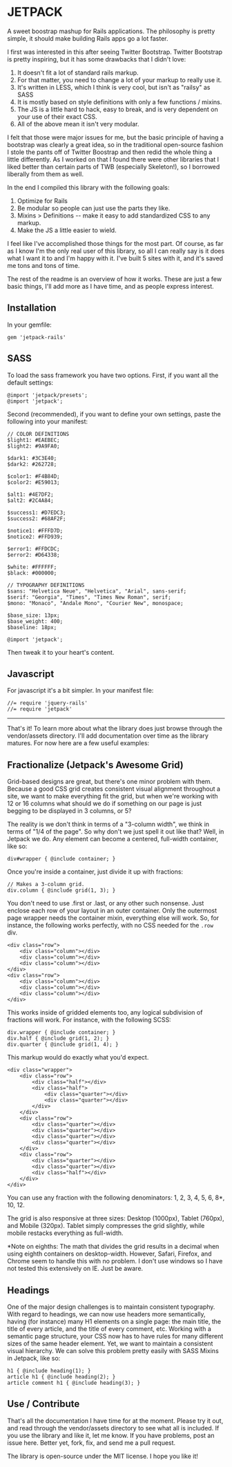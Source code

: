 # JETPACK

A sweet boostrap mashup for Rails applications. The philosophy is pretty simple, it should make building Rails apps go a lot faster.

I first was interested in this after seeing Twitter Bootstrap. Twitter Bootstrap is pretty inspiring, but it has some drawbacks that I didn't love:

1. It doesn't fit a lot of standard rails markup.
2. For that matter, you need to change a lot of your markup to really use it.
3. It's written in LESS, which I think is very cool, but isn't as "railsy" as SASS
4. It is mostly based on style definitions with only a few functions / mixins.
5. The JS is a little hard to hack, easy to break, and is very dependent on your use of their exact CSS.
6. All of the above mean it isn't very modular.

I felt that those were major issues for me, but the basic principle of having a bootstrap was clearly a great idea, so in the traditional open-source fashion I stole the pants off of Twitter Boostrap and then redid the whole thing a little differently. As I worked on that I found there were other libraries that I liked better than certain parts of TWB (especially Skeleton!), so I borrowed liberally from them as well.

In the end I compiled this library with the following goals:

1. Optimize for Rails
2. Be modular so people can just use the parts they like.
3. Mixins > Definitions -- make it easy to add standardized CSS to any markup.
4. Make the JS a little easier to wield.

I feel like I've accomplished those things for the most part. Of course, as far as I know I'm the only real user of this library, so all I can really say is it does what I want it to and I'm happy with it. I've built 5 sites with it, and it's saved me tons and tons of time.

The rest of the readme is an overview of how it works. These are just a few basic things, I'll add more as I have time, and as people express interest.

## Installation

In your gemfile:

	gem 'jetpack-rails'

## SASS

To load the sass framework you have two options. First, if you want all the default settings:

	@import 'jetpack/presets';
	@import 'jetpack';

Second (recommended), if you want to define your own settings, paste the following into your manifest:

	// COLOR DEFINITIONS
	$light1: #EAEBEC;
	$light2: #9A9FA0;
	
	$dark1: #3C3E40;
	$dark2: #262728;
	
	$color1: #F4B84D;
	$color2: #E59013;
	
	$alt1: #4E7DF2;
	$alt2: #2C4A84;
	
	$success1: #D7EDC3;
	$success2: #68AF2F;
	
	$notice1: #FFFD7D;
	$notice2: #FFD939;
	
	$error1: #FFDCDC;
	$error2: #D64338;
	
	$white: #FFFFFF;
	$black: #000000;
	
	// TYPOGRAPHY DEFINITIONS
	$sans: "Helvetica Neue", "Helvetica", "Arial", sans-serif;
	$serif: "Georgia", "Times", "Times New Roman", serif;
	$mono: "Monaco", "Andale Mono", "Courier New", monospace;
	
	$base_size: 13px;
	$base_weight: 400;
	$baseline: 18px;

	@import 'jetpack';
		
Then tweak it to your heart's content.

## Javascript

For javascript it's a bit simpler. In your manifest file:

	//= require 'jquery-rails'
	//= require 'jetpack'

-----

That's it! To learn more about what the library does just browse through the vendor/assets directory. I'll add documentation over time as the library matures. For now here are a few useful examples:

## Fractionalize (Jetpack's Awesome Grid)

Grid-based designs are great, but there's one minor problem with them. Because a good CSS grid creates consistent visual alignment throughout a site, we want to make everything fit the grid, but when we're working with 12 or 16 columns what should we do if something on our page is just begging to be displayed in 3 columns, or 5?

The reality is we don't think in terms of a "3-column width", we think in terms of "1/4 of the page". So why don't we just spell it out like that? Well, in Jetpack we do. Any element can become a centered, full-width container, like so:

	div#wrapper { @include container; }
	
Once you're inside a container, just divide it up with fractions:

	// Makes a 3-column grid.
	div.column { @include grid(1, 3); }

You don't need to use .first or .last, or any other such nonsense. Just enclose each row of your layout in an outer container. Only the outermost page wrapper needs the container mixin, everything else will work. So, for instance, the following works perfectly, with no CSS needed for the `.row` div.

	<div class="row">
		<div class="column"></div>
		<div class="column"></div>
		<div class="column"></div>
	</div>
	<div class="row">
		<div class="column"></div>
		<div class="column"></div>
		<div class="column"></div>
	</div>

This works inside of gridded elements too, any logical subdivision of fractions will work. For instance, with the following SCSS:

	div.wrapper { @include container; }
	div.half { @include grid(1, 2); }
	div.quarter { @include grid(1, 4); }

This markup would do exactly what you'd expect.

	<div class="wrapper">
		<div class="row">
			<div class="half"></div>
			<div class="half">
				<div class="quarter"></div>
				<div class="quarter"></div>
			</div>
		</div>
		<div class="row">
			<div class="quarter"></div>
			<div class="quarter"></div>
			<div class="quarter"></div>
			<div class="quarter"></div>
		</div>
		<div class="row">
			<div class="quarter"></div>
			<div class="quarter"></div>
			<div class="half"></div>
		</div>
	</div>

You can use any fraction with the following denominators: 1, 2, 3, 4, 5, 6, 8*, 10, 12.

The grid is also responsive at three sizes: Desktop (1000px), Tablet (760px), and Mobile (320px). Tablet simply compresses the grid slightly, while mobile restacks everything as full-width.

*Note on eighths: The math that divides the grid results in a decimal when using eighth containers on desktop-width. However, Safari, Firefox, and Chrome seem to handle this with no problem. I don't use windows so I have not tested this extensively on IE. Just be aware.

## Headings

One of the major design challenges is to maintain consistent typography. With regard to headings, we can now use headers more semantically, having (for instance) many H1 elements on a single page: the main title, the title of every article, and the title of every comment, etc. Working with a semantic page structure, your CSS now has to have rules for many different sizes of the same header element. Yet, we want to maintain a consistent visual hierarchy. We can solve this problem pretty easily with SASS Mixins in Jetpack, like so:

	h1 { @include heading(1); }
	article h1 { @include heading(2); }
	article comment h1 { @include heading(3); }

## Use / Contribute

That's all the documentation I have time for at the moment. Please try it out, and read through the vendor/assets directory to see what all is included. If you use the library and like it, let me know. If you have problems, post an issue here. Better yet, fork, fix, and send me a pull request.

The library is open-source under the MIT license. I hope you like it!